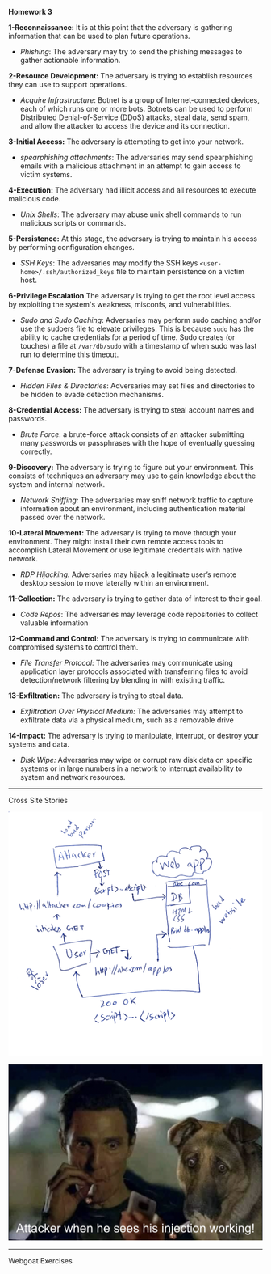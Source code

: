 **Homework 3**


**1-Reconnaissance:** It is at this point that the adversary is gathering information that can be used to plan future operations.

- _Phishing_: The adversary may try to send the phishing messages to gather actionable information.

**2-Resource Development:** The adversary is trying to establish resources they can use to support operations.

- _Acquire Infrastructure_: Botnet is a group of Internet-connected devices, each of which runs one or more bots. Botnets can be used to perform Distributed Denial-of-Service (DDoS) attacks, steal data, send spam, and allow the attacker to access the device and its connection.

**3-Initial Access:** The adversary is attempting to get into your network. 

- _spearphishing attachments_: The adversaries may send spearphishing emails with a malicious attachment in an attempt to gain access to victim systems.

**4-Execution:** The adversary had illicit access and all resources to execute malicious code.

- _Unix Shells_: The adversary may abuse unix shell commands to run malicious scripts or commands.

**5-Persistence:** At this stage, the adversary is trying to maintain his access by performing configuration changes.

- _SSH Keys_: The adversaries may modify the SSH keys `<user-home>/.ssh/authorized_keys` file to maintain persistence on a victim host.

**6-Privilege Escalation** The adversary is trying to get the root level access by exploiting the system's weakness, misconfs, and vulnerabilities.

- _Sudo and Sudo Caching_: Adversaries may perform sudo caching and/or use the sudoers file to elevate privileges. This is because `sudo` has the ability to cache credentials for a period of time. Sudo creates (or touches) a file at `/var/db/sudo` with a timestamp of when sudo was last run to determine this timeout. 

**7-Defense Evasion:** The adversary is trying to avoid being detected.

- _Hidden Files & Directories_: Adversaries may set files and directories to be hidden to evade detection mechanisms.

**8-Credential Access:** The adversary is trying to steal account names and passwords.

- _Brute Force_: a brute-force attack consists of an attacker submitting many passwords or passphrases with the hope of eventually guessing correctly.

**9-Discovery:** The adversary is trying to figure out your environment. This consists of techniques an adversary may use to gain knowledge about the system and internal network.

- _Network Sniffing:_ The adversaries may sniff network traffic to capture information about an environment, including authentication material passed over the network.

**10-Lateral Movement:** The adversary is trying to move through your environment. They might install their own remote access tools to accomplish Lateral Movement or use legitimate credentials with native network.

- _RDP Hijacking:_ Adversaries may hijack a legitimate user’s remote desktop session to move laterally within an environment.

**11-Collection:** The adversary is trying to gather data of interest to their goal.

- _Code Repos_: The adversaries may leverage code repositories to collect valuable information

**12-Command and Control:** The adversary is trying to communicate with compromised systems to control them.

- _File Transfer Protocol_: The adversaries may communicate using application layer protocols associated with transferring files to avoid detection/network filtering by blending in with existing traffic. 

**13-Exfiltration:** The adversary is trying to steal data.

- _Exfiltration Over Physical Medium:_ The adversaries may attempt to exfiltrate data via a physical medium, such as a removable drive

**14-Impact:** The adversary is trying to manipulate, interrupt, or destroy your systems and data.

- _Disk Wipe:_ Adversaries may wipe or corrupt raw disk data on specific systems or in large numbers in a network to interrupt availability to system and network resources.

---
Cross Site Stories

![](https://github.com/ahmad-zeeshan/DataSecurityHW/blob/main/screenshots/CrossSiteScripting.png)


![](https://github.com/ahmad-zeeshan/DataSecurityHW/blob/main/screenshots/Injection_meme.png)

---

Webgoat Exercises




